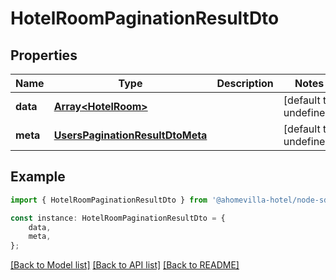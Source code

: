 # HotelRoomPaginationResultDto


## Properties

Name | Type | Description | Notes
------------ | ------------- | ------------- | -------------
**data** | [**Array&lt;HotelRoom&gt;**](HotelRoom.md) |  | [default to undefined]
**meta** | [**UsersPaginationResultDtoMeta**](UsersPaginationResultDtoMeta.md) |  | [default to undefined]

## Example

```typescript
import { HotelRoomPaginationResultDto } from '@ahomevilla-hotel/node-sdk';

const instance: HotelRoomPaginationResultDto = {
    data,
    meta,
};
```

[[Back to Model list]](../README.md#documentation-for-models) [[Back to API list]](../README.md#documentation-for-api-endpoints) [[Back to README]](../README.md)
